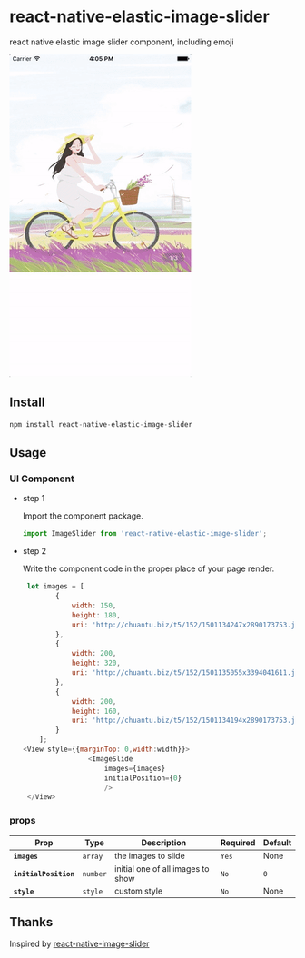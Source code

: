# react-native-elastic-image-slider

react native elastic image slider component, including emoji

![emoticons](docs/demo.gif)

## Install

```js
npm install react-native-elastic-image-slider
```

## Usage

### UI Component

- step 1

	Import the component package.
	
	```js
	import ImageSlider from 'react-native-elastic-image-slider';
	```
- step 2

	Write the component code in the proper place of your page render.
	
	```js
	 let images = [
            {
                width: 150,
                height: 180,
                uri: 'http://chuantu.biz/t5/152/1501134247x2890173753.jpg'
            },
            {
                width: 200,
                height: 320,
                uri: 'http://chuantu.biz/t5/152/1501135055x3394041611.jpg'
            },
            {
                width: 200,
                height: 160,
                uri: 'http://chuantu.biz/t5/152/1501134194x2890173753.jpg'
            }
        ];
	<View style={{marginTop: 0,width:width}}>
                    <ImageSlide
                        images={images}
                        initialPosition={0}
                        />
     </View>
    ```
	
	
### props

| Prop | Type | Description | Required | Default |
|---|---|---|---|---|
|**`images`**|`array`| the images to slide |`Yes`|None|
|**`initialPosition`**|`number`| initial one of all images to show|`No`|`0`|
|**`style`**|`style`| custom style|`No`| None |
	
##	Thanks

Inspired by [react-native-image-slider](https://github.com/PaulBGD/react-native-image-slider)
